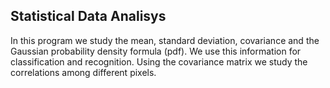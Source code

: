 ## Statistical Data Analisys

In this program we study the mean, standard deviation, covariance and the Gaussian probability density formula (pdf). We use this information for classification and recognition. Using the covariance matrix we study the correlations among different pixels.
